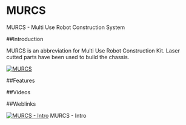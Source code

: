 # MURCS

MURCS - Multi Use Robot Construction System

##Introduction

MURCS is an abbreviation for Multi Use Robot Construction Kit. Laser cutted parts have been used to build the chassis.

[![MURCS](https://farm9.staticflickr.com/8727/16723328037_8c0374fb05_m.jpg)](MURCS-v1)

##Features

##Videos

##Weblinks

[![MURCS - Intro](https://i.ytimg.com/vi/wWR0MOrcImI/2.jpg?time=1427321715593)](https://www.youtube.com/watch?v=wWR0MOrcImI) MURCS - Intro


